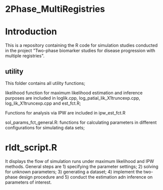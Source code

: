 # 2Phase_MultiRegistries

# Introduction 

This is a repository containing the R code for simulation studies conducted in the project "Two-phase biomarker studies for disease progression with multiple registries". 

## utility

This folder contains all utility functions; 

likelihood function for maximum likelihood estimation and inference purposes are included in loglik.cpp, log_patial_lik_X1truncexp.cpp, log_lik_X1truncexp.cpp and est_fct.R; 

Functions for analysis via IPW are included in ipw_est_fct.R

sol_params_fct_general.R: functions for calculating parameters in different configurations for simulating data sets;

# rldt_script.R 

It displays the flow of simulation runs under maximum likelihood and IPW methods. General steps are 1) specifying the parameter settings; 2) solving for unknown parameters; 3) generating a dataset; 4) implement the two-phase design procedure and 5) conduct the estimation adn inference on parameters of interest. 

